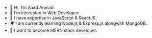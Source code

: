 - 👋 Hi, I’m Saad Ahmad.
- 👀 I’m interested in Web Developer.
- 🌱 I have expertise in JavaScript & ReactJS.
- 🌍 I am currently learning Node.js & Express.js alongwith MongoDB.
- 🤖 I want to become MERN stack developer.
<!---
SaADii09/SaADii09 is a ✨ special ✨ repository because its `README.md` (this file) appears on your GitHub profile.
You can click the Preview link to take a look at your changes.
--->
